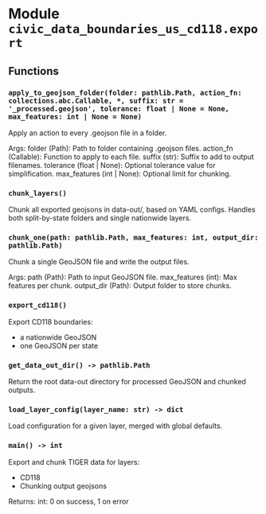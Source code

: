 # Module `civic_data_boundaries_us_cd118.export`

## Functions

### `apply_to_geojson_folder(folder: pathlib.Path, action_fn: collections.abc.Callable, *, suffix: str = '_processed.geojson', tolerance: float | None = None, max_features: int | None = None)`

Apply an action to every .geojson file in a folder.

Args:
    folder (Path): Path to folder containing .geojson files.
    action_fn (Callable): Function to apply to each file.
    suffix (str): Suffix to add to output filenames.
    tolerance (float | None): Optional tolerance value for simplification.
    max_features (int | None): Optional limit for chunking.

### `chunk_layers()`

Chunk all exported geojsons in data-out/, based on YAML configs.
Handles both split-by-state folders and single nationwide layers.

### `chunk_one(path: pathlib.Path, max_features: int, output_dir: pathlib.Path)`

Chunk a single GeoJSON file and write the output files.

Args:
    path (Path): Path to input GeoJSON file.
    max_features (int): Max features per chunk.
    output_dir (Path): Output folder to store chunks.

### `export_cd118()`

Export CD118 boundaries:
  - a nationwide GeoJSON
  - one GeoJSON per state

### `get_data_out_dir() -> pathlib.Path`

Return the root data-out directory for processed GeoJSON and chunked outputs.

### `load_layer_config(layer_name: str) -> dict`

Load configuration for a given layer, merged with global defaults.

### `main() -> int`

Export and chunk TIGER data for layers:
- CD118
- Chunking output geojsons

Returns:
    int: 0 on success, 1 on error

